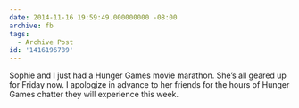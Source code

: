 ```yaml
---
date: 2014-11-16 19:59:49.000000000 -08:00
archive: fb
tags: 
  - Archive Post
id: '1416196789'
---
```


Sophie and I just had a Hunger Games movie marathon. She’s all geared up for Friday now. I apologize in advance to her friends for the hours of Hunger Games chatter they will experience this week.
